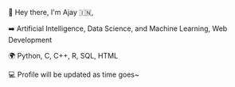 👋 Hey there, I'm Ajay
🇮🇳, 

➡️ Artificial Intelligence, Data Science, and Machine Learning, Web Development

🌍 Python, C, C++, R, SQL, HTML

💻 Profile will be updated as time goes~

